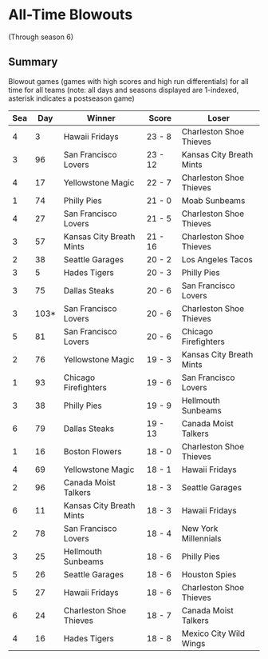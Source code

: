 # All-Time Blowouts
(Through season 6)

## Summary



Blowout games (games with high scores and high run differentials) for all time for all teams (note: all days and seasons displayed are 1-indexed, asterisk indicates a postseason game)


| Sea | Day | Winner | Score | Loser | 
| ------ |------ |------ |------ |------ |
| 4 | 3 | Hawaii Fridays | 23 - 8 | Charleston Shoe Thieves | 
| 3 | 96 | San Francisco Lovers | 23 - 12 | Kansas City Breath Mints | 
| 4 | 17 | Yellowstone Magic | 22 - 7 | Charleston Shoe Thieves | 
| 1 | 74 | Philly Pies | 21 - 0 | Moab Sunbeams | 
| 4 | 27 | San Francisco Lovers | 21 - 5 | Charleston Shoe Thieves | 
| 3 | 57 | Kansas City Breath Mints | 21 - 16 | Charleston Shoe Thieves | 
| 2 | 38 | Seattle Garages | 20 - 2 | Los Angeles Tacos | 
| 3 | 5 | Hades Tigers | 20 - 3 | Philly Pies | 
| 3 | 75 | Dallas Steaks | 20 - 6 | San Francisco Lovers | 
| 3 | 103* | San Francisco Lovers | 20 - 6 | Charleston Shoe Thieves | 
| 5 | 81 | San Francisco Lovers | 20 - 6 | Chicago Firefighters | 
| 2 | 76 | Yellowstone Magic | 19 - 3 | Kansas City Breath Mints | 
| 1 | 93 | Chicago Firefighters | 19 - 6 | San Francisco Lovers | 
| 3 | 38 | Philly Pies | 19 - 9 | Hellmouth Sunbeams | 
| 6 | 79 | Dallas Steaks | 19 - 13 | Canada Moist Talkers | 
| 1 | 16 | Boston Flowers | 18 - 0 | Charleston Shoe Thieves | 
| 4 | 69 | Yellowstone Magic | 18 - 1 | Hawaii Fridays | 
| 2 | 96 | Canada Moist Talkers | 18 - 3 | Seattle Garages | 
| 6 | 11 | Kansas City Breath Mints | 18 - 3 | Hawaii Fridays | 
| 2 | 78 | San Francisco Lovers | 18 - 4 | New York Millennials | 
| 3 | 25 | Hellmouth Sunbeams | 18 - 6 | Philly Pies | 
| 5 | 26 | Seattle Garages | 18 - 6 | Houston Spies | 
| 5 | 27 | Hawaii Fridays | 18 - 6 | Charleston Shoe Thieves | 
| 6 | 24 | Charleston Shoe Thieves | 18 - 7 | Canada Moist Talkers | 
| 4 | 16 | Hades Tigers | 18 - 8 | Mexico City Wild Wings | 


